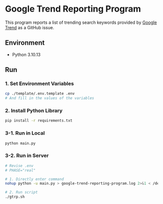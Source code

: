 # Google Trend Reporting Program
This program reports a list of trending search keywords provided by [Google Trend](https://trends.google.com/trends/trendingsearches/daily) as a GitHub issue.

## Environment
- Python 3.10.13

## Run

### 1. Set Environment Variables
```bash
cp ./template/.env.template .env
# And fill in the values of the variables
```

### 2. Install Python Library
```bash
pip install -r requirements.txt
```

### 3-1. Run in Local
```bash
python main.py
```

### 3-2. Run in Server
```bash
# Revise .env
# PHASE="real" 

# 1. Directly enter command
nohup python -u main.py > google-trend-reporting-program.log 2>&1 < /dev/null &

# 2. Run script
./gtrp.sh
```